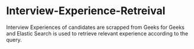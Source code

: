 # Interview-Experience-Retreival
Interview Experiences of candidates are scrapped from Geeks for Geeks and Elastic Search is used to retrieve relevant experience according to the query.

